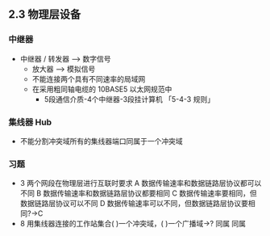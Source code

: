 ## 2.3 物理层设备
### 中继器
- 中继器 / 转发器 ——> 数字信号
  - 放大器 ——> 模拟信号
  - 不能连接两个具有不同速率的局域网
  - 在采用粗同轴电缆的 10BASE5 以太网规范中 
      - 5段通信介质-4个中继器-3段挂计算机 「5-4-3 规则」 
### 集线器 Hub
  - 不能分割冲突域所有的集线器端口同属于一个冲突域
### 习题
- 3 两个网段在物理层进行互联时要求
A 数据传输速率和数据链路层协议都可以不同
B 数据传输速率和数据链路层协议都要相同
C 数据传输速率要相同，但数据链路层协议可以不同
D 数据传输速率可以不同，但数据链路层协议要相同?→C
- 8  用集线器连接的工作站集合(    )一个冲突域，(    )一个广播域→? 同属 同属
